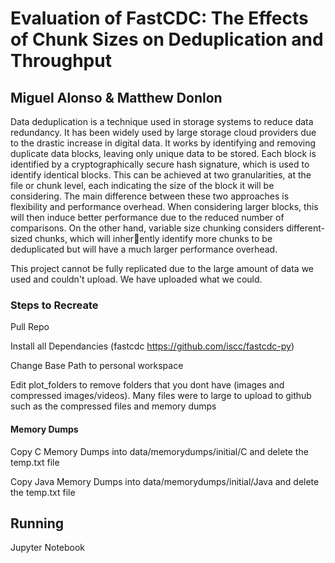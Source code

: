 # Evaluation of FastCDC: The Effects of Chunk Sizes on Deduplication and Throughput
## Miguel Alonso & Matthew Donlon

Data deduplication is a technique used in storage systems
to reduce data redundancy. It has been widely used by large
storage cloud providers due to the drastic increase in digital
data. It works by identifying and removing duplicate data
blocks, leaving only unique data to be stored. Each block
is identified by a cryptographically secure hash signature,
which is used to identify identical blocks. This can be
achieved at two granularities, at the file or chunk level, each
indicating the size of the block it will be considering. The
main difference between these two approaches is flexibility
and performance overhead. When considering larger blocks,
this will then induce better performance due to the reduced
number of comparisons. On the other hand, variable size
chunking considers different-sized chunks, which will inherently identify more chunks to be deduplicated but will have
a much larger performance overhead.

This project cannot be fully replicated due to the large amount of data we used and couldn't upload. We have uploaded what we could.

### Steps to Recreate

Pull Repo

Install all Dependancies (fastcdc https://github.com/iscc/fastcdc-py)

Change Base Path to personal workspace

Edit plot_folders to remove folders that you dont have (images and compressed images/videos). Many files were to large to upload to github such as the compressed files and memory dumps

#### Memory Dumps

Copy C Memory Dumps into data/memorydumps/initial/C and delete the temp.txt file

Copy Java Memory Dumps into data/memorydumps/initial/Java and delete the temp.txt file


## Running

Jupyter Notebook
